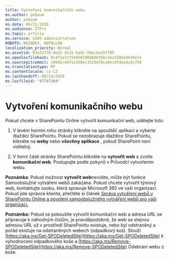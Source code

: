 ```yaml
---
title: Vytvoření komunikačního webu
ms.author: pebaum
author: pebaum
ms.date: 04/21/2020
ms.audience: ITPro
ms.topic: article
ms.service: o365-administration
ROBOTS: NOINDEX, NOFOLLOW
localization_priority: Normal
ms.assetid: 03a23778-ded1-4131-ba9c-59ecba15ff05
ms.openlocfilehash: 0c4f1e7cf54950190d60b35bc3ea320de9b49e7e
ms.sourcegitcommit: c6692ce0fa1358ec3529e59ca0ecdfdea4cdc759
ms.translationtype: MT
ms.contentlocale: cs-CZ
ms.lasthandoff: 09/14/2020
ms.locfileid: "47747364"
---
```

# <a name="create-a-communication-site"></a>Vytvoření komunikačního webu

Pokud chcete v SharePointu Online vytvořit komunikační web, udělejte toto: 
  
1. V levém horním rohu stránky klikněte na spouštěč aplikací a vyberte dlaždici SharePointu. Pokud se nezobrazuje dlaždice SharePointu, klikněte na **weby** nebo **všechny aplikace** , pokud SharePoint není viditelný. 
    
2. V horní části stránky SharePointu klikněte na **vytvořit web** a zvolte **komunikační web**. Postupujte podle pokynů v Průvodci vytvořením webu. 
    
 **Poznámka**: Pokud možnost **vytvořit web**nevidíte, může být funkce Samoobslužné vytváření webů zakázána. Pokud chcete vytvořit týmový web, kontaktujte osobu, která spravuje Microsoft 365 ve vaší organizaci. Pokud jste správce klienta, přečtěte si článek [Správa vytváření webů v SharePointu Online a povolení samoobslužného vytváření webů pro vaši organizaci.](https://go.microsoft.com/fwlink/?linkid=2018780)
  
 **Poznámka:** Pokud se pokoušíte vytvořit komunikační web a adresa URL se připravuje k náhodným číslům, je pravděpodobné, že web se stejnou adresou URL už v prostředí SharePointu existuje, nebo byl odstraněný a pořád existuje na odstraněných webech (odpadkový koš). Slouží [https://aka.ms/Get-SPODeletedSite](https://aka.ms/Get-SPODeletedSite) k vyhodnocení odpadkového koše a [https://aka.ms/Remove-SPODeletedSite](https://aka.ms/Remove-SPODeletedSite) Odebrání webu z koše. 
  


